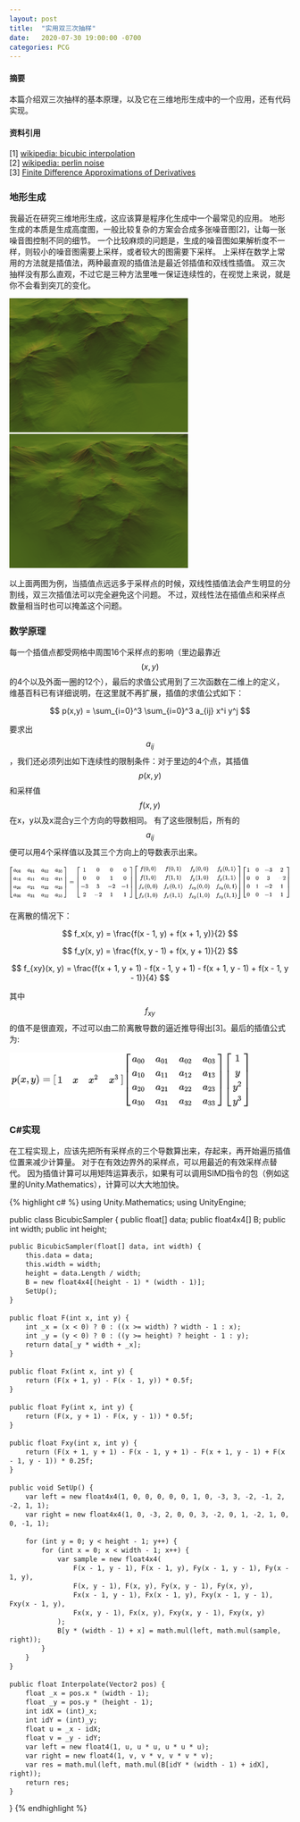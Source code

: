 ```yaml
---
layout: post
title:  "实用双三次抽样"
date:   2020-07-30 19:00:00 -0700
categories: PCG
---
```


#### __摘要__
本篇介绍双三次抽样的基本原理，以及它在三维地形生成中的一个应用，还有代码实现。

#### __资料引用__
[1] <a href="https://en.wikipedia.org/wiki/Bicubic_interpolation" target="_blank">wikipedia: bicubic interpolation</a><br>
[2] <a href="https://en.wikipedia.org/wiki/Perlin_noise" target="_blank">wikipedia: perlin noise</a><br>
[3] <a href="https://onlinelibrary.wiley.com/doi/pdf/10.1002/9781119083405.app1" target="_blank">Finite Difference Approximations
of Derivatives</a>

### __地形生成__
我最近在研究三维地形生成，这应该算是程序化生成中一个最常见的应用。
地形生成的本质是生成高度图，一般比较复杂的方案会合成多张噪音图[2]，让每一张噪音图控制不同的细节。
一个比较麻烦的问题是，生成的噪音图如果解析度不一样，则较小的噪音图需要上采样，或者较大的图需要下采样。
上采样在数学上常用的方法就是插值法，两种最直观的插值法是最近邻插值和双线性插值。
双三次抽样没有那么直观，不过它是三种方法里唯一保证连续性的，在视觉上来说，就是你不会看到突兀的变化。

<img src="../assets/p10/bilinear.PNG" title="bilinear">
<img src="../assets/p10/bicubic.PNG" title="bicubic">

以上面两图为例，当插值点远远多于采样点的时候，双线性插值法会产生明显的分割线，双三次插值法可以完全避免这个问题。
不过，双线性法在插值点和采样点数量相当时也可以掩盖这个问题。
### __数学原理__
每一个插值点都受网格中周围16个采样点的影响（里边最靠近$$(x, y)$$的4个以及外面一圈的12个），最后的求值公式用到了三次函数在二维上的定义，维基百科已有详细说明，在这里就不再扩展，插值的求值公式如下：

$$
    p(x,y) = \sum_{i=0}^3 \sum_{i=0}^3 a_{ij} x^i y^j 
$$

要求出 $$ a_{ij} $$，我们还必须列出如下连续性的限制条件：对于里边的4个点，其插值$$p(x, y)$$和采样值$$f(x, y)$$在x，y以及x混合y三个方向的导数相同。
有了这些限制后，所有的$$a_{ij}$$ 便可以用4个采样值以及其三个方向上的导数表示出来。

<img src="../assets/p10/coefficients.PNG" title="coefficients">

在离散的情况下：

$$
    f_x(x, y) = \frac{f(x - 1, y) + f(x + 1, y)}{2}
$$

$$
    f_y(x, y) = \frac{f(x, y - 1) + f(x, y + 1)}{2}
$$

$$
    f_{xy}(x, y) = \frac{f(x + 1, y + 1) - f(x - 1, y + 1) - f(x + 1, y - 1) + f(x - 1, y - 1)}{4} 
$$

其中$$f_{xy}$$的值不是很直观，不过可以由二阶离散导数的逼近推导得出[3]。最后的插值公式为:

<img src="../assets/p10/interpolations.PNG" title="interpolations" height="100">


### __C#实现__
在工程实现上，应该先把所有采样点的三个导数算出来，存起来，再开始遍历插值位置来减少计算量。
对于在有效边界外的采样点，可以用最近的有效采样点替代。
因为插值计算可以用矩阵运算表示，如果有可以调用SIMD指令的包（例如这里的Unity.Mathematics），计算可以大大地加快。


{% highlight c# %}
using Unity.Mathematics;
using UnityEngine;

public class BicubicSampler {
    public float[] data;
    public float4x4[] B;
    public int width;
    public int height;

    public BicubicSampler(float[] data, int width) {
        this.data = data;
        this.width = width;
        height = data.Length / width;
        B = new float4x4[(height - 1) * (width - 1)];
        SetUp();
    }

    public float F(int x, int y) {
        int _x = (x < 0) ? 0 : ((x >= width) ? width - 1 : x);
        int _y = (y < 0) ? 0 : ((y >= height) ? height - 1 : y);
        return data[_y * width + _x];
    }

    public float Fx(int x, int y) {
        return (F(x + 1, y) - F(x - 1, y)) * 0.5f;
    }

    public float Fy(int x, int y) {
        return (F(x, y + 1) - F(x, y - 1)) * 0.5f;
    }

    public float Fxy(int x, int y) {
        return (F(x + 1, y + 1) - F(x - 1, y + 1) - F(x + 1, y - 1) + F(x - 1, y - 1)) * 0.25f;
    }

    public void SetUp() {
        var left = new float4x4(1, 0, 0, 0, 0, 0, 1, 0, -3, 3, -2, -1, 2, -2, 1, 1);
        var right = new float4x4(1, 0, -3, 2, 0, 0, 3, -2, 0, 1, -2, 1, 0, 0, -1, 1);

        for (int y = 0; y < height - 1; y++) {
            for (int x = 0; x < width - 1; x++) {
                var sample = new float4x4(
                    F(x - 1, y - 1), F(x - 1, y), Fy(x - 1, y - 1), Fy(x - 1, y),
                    F(x, y - 1), F(x, y), Fy(x, y - 1), Fy(x, y),
                    Fx(x - 1, y - 1), Fx(x - 1, y), Fxy(x - 1, y - 1), Fxy(x - 1, y),
                    Fx(x, y - 1), Fx(x, y), Fxy(x, y - 1), Fxy(x, y)
                );
                B[y * (width - 1) + x] = math.mul(left, math.mul(sample, right));
            }
        }
    }

    public float Interpolate(Vector2 pos) {
        float _x = pos.x * (width - 1);
        float _y = pos.y * (height - 1);
        int idX = (int)_x;
        int idY = (int)_y;
        float u = _x - idX;
        float v = _y - idY;
        var left = new float4(1, u, u * u, u * u * u);
        var right = new float4(1, v, v * v, v * v * v);
        var res = math.mul(left, math.mul(B[idY * (width - 1) + idX], right));
        return res;
    }
}
{% endhighlight %}


